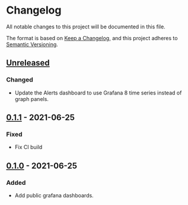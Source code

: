 # Changelog

All notable changes to this project will be documented in this file.

The format is based on [Keep a Changelog](https://keepachangelog.com/en/1.0.0/),
and this project adheres to [Semantic Versioning](https://semver.org/spec/v2.0.0.html).

## [Unreleased]

### Changed

- Update the Alerts dashboard to use Grafana 8 time series instead of graph panels.

## [0.1.1] - 2021-06-25

### Fixed

- Fix CI build

## [0.1.0] - 2021-06-25

### Added

- Add public grafana dashboards.

[Unreleased]: https://github.com/giantswarm/dashboards/compare/v0.1.1...HEAD
[0.1.1]: https://github.com/giantswarm/dashboards/compare/v0.1.0...v0.1.1
[0.1.0]: https://github.com/giantswarm/dashboards/releases/tag/v0.1.0
